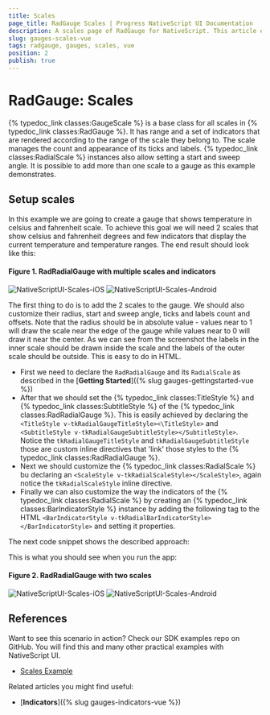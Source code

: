 ```yaml
---
title: Scales
page_title: RadGauge Scales | Progress NativeScript UI Documentation
description: A scales page of RadGauge for NativeScript. This article explains how to use GaugeScale objects in RadGauge.
slug: gauges-scales-vue
tags: radgauge, gauges, scales, vue
position: 2
publish: true
---
```


# RadGauge: Scales

{% typedoc_link classes:GaugeScale %} is a base class for all scales in {% typedoc_link classes:RadGauge %}. It has range and a set of indicators that are rendered according to the range of the scale they belong to. The scale manages the count and appearance of its ticks and labels. {% typedoc_link classes:RadialScale %} instances also allow setting a start and sweep angle. It is possible to add more than one scale to a gauge as this example demonstrates.

## Setup scales

In this example we are going to create a gauge that shows temperature in celsius and fahrenheit scale. To achieve this goal we will need 2 scales that show celsius and fahrenheit degrees and few indicators that display the current temperature and temperature ranges. The end result should look like this:

#### Figure 1. RadRadialGauge with multiple scales and indicators
![NativeScriptUI-Scales-iOS](../../../ui/img/ns_ui/gauges-scales1-ios.png "RadRadialGauge with two scales and indicators in iOS") ![NativeScriptUI-Scales-Android](../../../ui/img/ns_ui/gauges-scales1-android.png "RadRadialGauge with two scales and indicators in Android")

The first thing to do is to add the 2 scales to the gauge. We should also customize their radius, start and sweep angle, ticks and labels count and offsets. Note that the radius should be in absolute value - values near to 1 will draw the scale near the edge of the gauge while values near to 0 will draw it near the center. As we can see from the screenshot the labels in the inner scale should be drawn inside the scale and the labels of the outer scale should be outside. This is easy to do in HTML.

- First we need to declare the `RadRadialGauge` and its `RadialScale` as described in the [**Getting Started**]({% slug gauges-gettingstarted-vue %})
- After that we should set the {% typedoc_link classes:TitleStyle %} and {% typedoc_link classes:SubtitleStyle %} of the {% typedoc_link classes:RadRadialGauge %}. This is easily achieved by declaring the `<TitleStyle v-tkRadialGaugeTitleStyle><\TitleStyle>` and `<SubtitleStyle v-tkRadialGaugeSubtitleStyle></SubtitleStyle>`. Notice the `tkRadialGaugeTitleStyle` and `tkRadialGaugeSubtitleStyle` those are custom inline directives that 'link' those styles to the {% typedoc_link classes:RadRadialGauge %}.
- Next we should customize the {% typedoc_link classes:RadialScale %} bu declaring an  `<ScaleStyle v-tkRadialScaleStyle></ScaleStyle>`, again notice the `tkRadialScaleStyle` inline directive.
- Finally we can also customize the way the indicators of the {% typedoc_link classes:RadialScale %} by creating an {% typedoc_link classes:BarIndicatorStyle %} instance by adding the following tag to the HTML `<BarIndicatorStyle v-tkRadialBarIndicatorStyle></BarIndicatorStyle>` and setting it properties.

The next code snippet shows the described approach:

<snippet id='gauge-scales-vue'/>

This is what you should see when you run the app:

#### Figure 2. RadRadialGauge with two scales
![NativeScriptUI-Scales-iOS](../../../ui/img/ns_ui/gauges-scales2-ios.png "RadRadialGauge with two scales in iOS") ![NativeScriptUI-Scales-Android](../../../ui/img/ns_ui/gauges-scales2-android.png "RadRadialGauge with two scales in Android")

## References
Want to see this scenario in action?
Check our SDK examples repo on GitHub. You will find this and many other practical examples with NativeScript UI.

* [Scales Example](https://github.com/NativeScript/nativescript-ui-samples/tree/master/gauge/app/examples/scales)

Related articles you might find useful:

* [**Indicators**]({% slug gauges-indicators-vue %})
